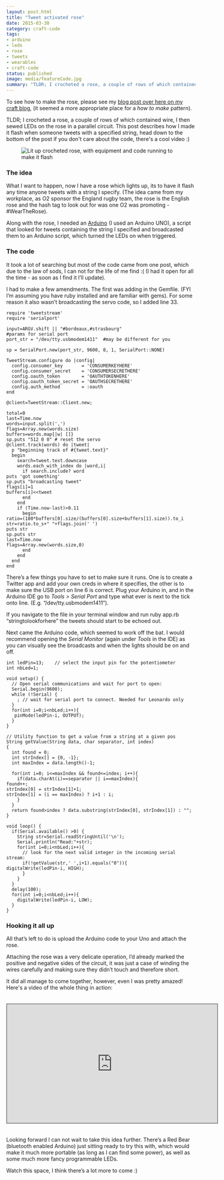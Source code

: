 ```yaml
---
layout: post.html
title: "Tweet activated rose"
date: 2015-03-30
category: craft-code
tags:
- arduino
- leds
- rose
- tweets
- wearables
- craft-code
status: published
image: media/featureCode.jpg
summary: "TLDR; I crocheted a rose, a couple of rows of which contained wire, I then sewed LEDs on the rose in a parallel circuit."
---
```


<p>To see how to make the rose, please see my <a href="http://madebyrumyra.com/lighting-up-a-crochet-rose/">blog post over here on my craft blog</a>, (it seemed a more appropriate place for a <em>how to make</em> pattern).</p>

<p>TLDR; I crocheted a rose, a couple of rows of which contained wire, I then sewed LEDs on the rose in a parallel circuit. This post describes how I made it flash when someone tweets with a specified string, head down to the bottom of the post if you don't care about the code, there's a cool video :)</p>

<figure class="media-feature">
	<img src="/media/featureCode.jpg" alt="Lit up crocheted rose, with equipment and code running to make it flash" />
	<figcaption></figcaption>
</figure>

<h3>The idea</h3>

<p>What I want to happen, now I have a rose which lights up, its to have it flash any time anyone tweets with a string I specify. (The idea came from my workplace, as O2 sponsor the England rugby team, the rose is the English rose and the hash tag to look out for was one O2 was promoting - #WearTheRose).</p>

<p>Along with the rose, I needed an <a href="http://arduino.cc/">Arduino</a> (I used an Arduino UNO), a script that looked for tweets containing the string I specified and broadcasted them to an Arduino script, which turned the LEDs on when triggered.</p>

<h3>The code</h3>

<p>It took a lot of searching but most of the code came from one post, which due to the law of sods, I can not for the life of me find :( (I had it open for all the time - as soon as I find it I’ll update).</p>

<p>I had to make a few amendments. The first was adding in the Gemfile. (FYI I’m assuming you have ruby installed and are familiar with gems). For some reason it also wasn’t broadcasting the servo code, so I added line 33.</p>

<pre class="language-ruby"><code>require 'tweetstream'
require 'serialport'

input=ARGV.shift || "#bordeaux,#strasbourg"
#params for serial port
port_str = "/dev/tty.usbmodem1411"  #may be different for you

sp = SerialPort.new(port_str, 9600, 8, 1, SerialPort::NONE)

TweetStream.configure do |config|
  config.consumer_key       = 'CONSUMERKEYHERE'
  config.consumer_secret    = 'CONSUMERSECRETHERE'
  config.oauth_token        = 'OAUTHTOKENHERE'
  config.oauth_token_secret = 'OAUTHSECRETHERE'
  config.auth_method        = :oauth
end

@client=TweetStream::Client.new;

total=0
last=Time.now
words=input.split(',')
flags=Array.new(words.size)
buffers=words.map{|w| []}
sp.puts "512 0 0" # reset the servo
@client.track(words) do |tweet|
  p "beginning track of #{tweet.text}"
  begin
    search=tweet.text.downcase
    words.each_with_index do |word,i|
      if search.include? word
puts 'got something'
sp.puts "broadcasting tweet"
flags[i]=1
buffers[i]&lt;&lt;tweet
      end
    end
    if (Time.now-last)>0.11
      begin
ratio=(180*buffers[0].size/(buffers[0].size+buffers[1].size)).to_i
str=ratio.to_s+" "+flags.join(' ')
puts str
sp.puts str
last=Time.now
flags=Array.new(words.size,0)
      end
    end
  end
end
</code></pre>

<p>There’s a few things you have to set to make sure it runs. One is to create a Twitter app and add your own creds in where it specifies, the other is to make sure the USB port on line 6 is correct. Plug your Arduino in, and in the Arduino IDE go to <em>Tools &gt; Serial Port</em> and type what ever is next to the tick onto line. (E.g. “/dev/tty.usbmodem1411”).</p>

<p>If you navigate to the file in your terminal window and run ruby app.rb “stringtolookforhere” the tweets should start to be echoed out.</p>

<p>Next came the Arduino code, which seemed to work off the bat. I would recommend opening the <em>Serial Monitor</em> (again under <em>Tools</em> in the IDE) as you can visually see the broadcasts and when the lights should be on and off.</p>

<pre class="language-c"><code>int ledPin=13;    // select the input pin for the potentiometer
int nbLed=1;

void setup() {
  // Open serial communications and wait for port to open:
  Serial.begin(9600);
  while (!Serial) {
    ; // wait for serial port to connect. Needed for Leonardo only
  }
  for(int i=0;i&lt;nbLed;i++){
   pinMode(ledPin-i, OUTPUT);
  }
}

// Utility function to get a value from a string at a given pos
String getValue(String data, char separator, int index)
{
  int found = 0;
  int strIndex[] = {0, -1};
  int maxIndex = data.length()-1;

  for(int i=0; i&lt;=maxIndex && found&lt;=index; i++){
    if(data.charAt(i)==separator || i==maxIndex){
found++;
strIndex[0] = strIndex[1]+1;
strIndex[1] = (i == maxIndex) ? i+1 : i;
    }
  }
  return found&gt;index ? data.substring(strIndex[0], strIndex[1]) : "";
}

void loop() {
  if(Serial.available() &gt;0) {
    String str=Serial.readStringUntil('\n');
    Serial.println("Read:"+str);
    for(int i=0;i&lt;nbLed;i++){
      // look for the next valid integer in the incoming serial stream:
      if(!getValue(str,' ',i+1).equals("0")){
digitalWrite(ledPin-i, HIGH);
      }
    }
  }
  delay(100);
  for(int i=0;i&lt;nbLed;i++){
    digitalWrite(ledPin-i, LOW);
  }
}</code></pre>

<h3>Hooking it all up</h3>

<p>All that’s left to do is upload the Arduino code to your Uno and attach the rose.</p>

<p>Attaching the rose was a very delicate operation, I’d already marked the positive and negative sides of the circuit, it was just a case of winding the wires carefully and making sure they didn’t touch and therefore short.</p>

<p>It did all manage to come together, however, even I was pretty amazed! Here's a video of the whole thing in action:</p>

<iframe width="560" height="315" style="border:2px solid grey; margin:20px auto;" src="https://www.youtube.com/embed/_MbP_Syy_mU?rel=0" frameborder="0" allowfullscreen></iframe>

<p>Looking forward I can not wait to take this idea further. There’s a Red Bear (bluetooth enabled Arduino) just sitting ready to try this with, which would make it much more portable (as long as I can find some power), as well as some much more fancy programmable LEDs.</p>

<p>Watch this space, I think there’s a lot more to come :)</p>
